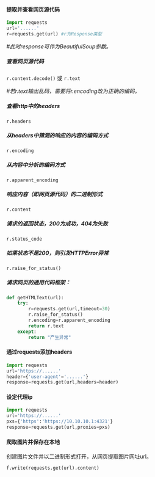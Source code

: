 #### 提取并查看网页源代码
```python
import requests
url='......'
r=requests.get(url) #r为Response类型
```
*#此时response可作为BeautifulSoup参数。*

##### 查看网页源代码
`r.content.decode()` 或 `r.text`

*#若r.text输出乱码，需要将r.encoding改为正确的编码。*

##### 查看http中的headers

`r.headers`

##### 从headers中猜测的响应的内容的编码方式
`r.encoding`

##### 从内容中分析的编码方式
`r.apparent_encoding`

##### 响应内容（即网页源代码）的二进制形式
`r.content`

##### 请求的返回状态，200为成功，404为失败
`r.status_code`

##### 如果状态不是200，则引发HTTPError异常
`r.raise_for_status()`

##### 请求网页的通用代码框架：
```python
def getHTMLText(url):
    try:
        r=requests.get(url,timeout=30)
        r.raise_for_status()
        r.encoding=r.apparent_encoding
        return r.text
    except:
        return "产生异常"           
```
        
#### 通过requests添加headers
```python
import requests
url='https://......'
header={'user-agent'='......'}
response=requests.get(url,headers=header)
```

#### 设定代理ip
```python
import requests
url='https://......'
pxs={'https':'https://10.10.10.1:4321'}
response=requests.get(url,proxies=pxs)
```

#### 爬取图片并保存在本地
创建图片文件并以二进制形式打开，从网页提取图片网址url。
```python
f.write(requests.get(url).content)
```
